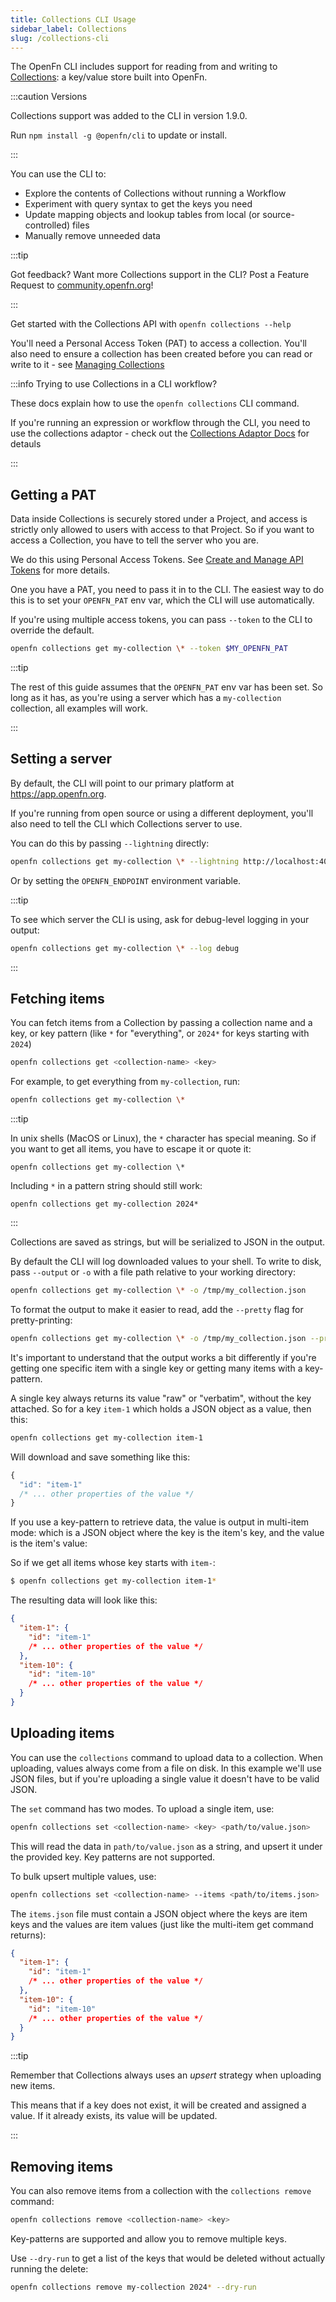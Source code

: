 ```yaml
---
title: Collections CLI Usage
sidebar_label: Collections
slug: /collections-cli
---
```


The OpenFn CLI includes support for reading from and writing to
[Collections](/documentation/build/collections): a key/value store built into
OpenFn.

:::caution Versions

Collections support was added to the CLI in version 1.9.0.

Run `npm install -g @openfn/cli` to update or install.

:::

You can use the CLI to:

- Explore the contents of Collections without running a Workflow
- Experiment with query syntax to get the keys you need
- Update mapping objects and lookup tables from local (or source-controlled)
  files
- Manually remove unneeded data

:::tip

Got feedback? Want more Collections support in the CLI? Post a Feature Request
to [community.openfn.org](https://community.openfn.org/c/feature-requests)!

:::

Get started with the Collections API with `openfn collections --help`

You'll need a Personal Access Token (PAT) to access a collection. You'll also
need to ensure a collection has been created before you can read or write to
it - see
[Managing Collections](http://localhost:3000/documentation/build/collections#managing-collections)

:::info Trying to use Collections in a CLI workflow?

These docs explain how to use the `openfn collections` CLI command.

If you're running an expression or workflow through the CLI, you need to use the
collections adaptor - check out the
[Collections Adaptor Docs](http://localhost:3000/adaptors/collections#cli-usage)
for detauls

:::

## Getting a PAT

Data inside Collections is securely stored under a Project, and access is
strictly only allowed to users with access to that Project. So if you want to
access a Collection, you have to tell the server who you are.

We do this using Personal Access Tokens. See
[Create and Manage API Tokens](/documentation/api-tokens#about-api-tokens) for
more details.

One you have a PAT, you need to pass it in to the CLI. The easiest way to do
this is to set your `OPENFN_PAT` env var, which the CLI will use automatically.

If you're using multiple access tokens, you can pass `--token` to the CLI to
override the default.

```bash
openfn collections get my-collection \* --token $MY_OPENFN_PAT
```

:::tip

The rest of this guide assumes that the `OPENFN_PAT` env var has been set. So
long as it has, as you're using a server which has a `my-collection` collection,
all examples will work.

:::

## Setting a server

By default, the CLI will point to our primary platform at
https://app.openfn.org.

If you're running from open source or using a different deployment, you'll also
need to tell the CLI which Collections server to use.

You can do this by passing `--lightning` directly:

```bash
openfn collections get my-collection \* --lightning http://localhost:4000
```

Or by setting the `OPENFN_ENDPOINT` environment variable.

:::tip

To see which server the CLI is using, ask for debug-level logging in your
output:

```bash
openfn collections get my-collection \* --log debug
```

:::

## Fetching items

You can fetch items from a Collection by passing a collection name and a key, or
key pattern (like `*` for "everything", or `2024*` for keys starting with
`2024`)

```bash
openfn collections get <collection-name> <key>
```

For example, to get everything from `my-collection`, run:

```bash
openfn collections get my-collection \*
```

:::tip

In unix shells (MacOS or Linux), the `*` character has special meaning. So if
you want to get all items, you have to escape it or quote it:

```
openfn collections get my-collection \*
```

Including `*` in a pattern string should still work:

```
openfn collections get my-collection 2024*
```

:::

Collections are saved as strings, but will be serialized to JSON in the output.

By default the CLI will log downloaded values to your shell. To write to disk,
pass `--output` or `-o` with a file path relative to your working directory:

```bash
openfn collections get my-collection \* -o /tmp/my_collection.json
```

To format the output to make it easier to read, add the `--pretty` flag for
pretty-printing:

```bash
openfn collections get my-collection \* -o /tmp/my_collection.json --pretty
```

It's important to understand that the output works a bit differently if you're
getting one specific item with a single key or getting many items with a key-pattern.

A single key always returns its value "raw" or "verbatim", without the key
attached. So for a key `item-1` which holds a JSON object as a value, then this:

```bash
openfn collections get my-collection item-1
```

Will download and save something like this:

```js
{
  "id": "item-1"
  /* ... other properties of the value */
}
```

If you use a key-pattern to retrieve data, the value is output in multi-item
mode: which is a JSON object where the key is the item's key, and the value is
the item's value:

So if we get all items whose key starts with `item-`:

```bash
$ openfn collections get my-collection item-1*
```

The resulting data will look like this:

```json
{
  "item-1": {
    "id": "item-1"
    /* ... other properties of the value */
  },
  "item-10": {
    "id": "item-10"
    /* ... other properties of the value */
  }
}
```

## Uploading items

You can use the `collections` command to upload data to a collection. When
uploading, values always come from a file on disk. In this example we'll use
JSON files, but if you're uploading a single value it doesn't have to be valid
JSON.

The `set` command has two modes. To upload a single item, use:

```bash
openfn collections set <collection-name> <key> <path/to/value.json>
```

This will read the data in `path/to/value.json` as a string, and upsert it under
the provided key. Key patterns are not supported.

To bulk upsert multiple values, use:

```bash
openfn collections set <collection-name> --items <path/to/items.json>
```

The `items.json` file must contain a JSON object where the keys are item keys
and the values are item values (just like the multi-item get command returns):

```json
{
  "item-1": {
    "id": "item-1"
    /* ... other properties of the value */
  },
  "item-10": {
    "id": "item-10"
    /* ... other properties of the value */
  }
}
```

:::tip

Remember that Collections always uses an _upsert_ strategy when uploading new
items.

This means that if a key does not exist, it will be created and assigned a
value. If it already exists, its value will be updated.

:::

## Removing items

You can also remove items from a collection with the `collections remove`
command:

```bash
openfn collections remove <collection-name> <key>
```

Key-patterns are supported and allow you to remove multiple keys.

Use `--dry-run` to get a list of the keys that would be deleted without actually
running the delete:

```bash
openfn collections remove my-collection 2024* --dry-run
```
